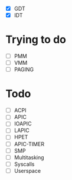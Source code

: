 - [x] GDT 
- [x] IDT 

# Trying to do

- [ ] PMM 
- [ ] VMM 
- [ ] PAGING 

# Todo

- [ ] ACPI 
- [ ] APIC 
- [ ] IOAPIC 
- [ ] LAPIC 
- [ ] HPET 
- [ ] APIC-TIMER 
- [ ] SMP 
- [ ] Multitasking 
- [ ] Syscalls 
- [ ] Userspace